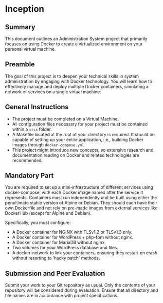 # Inception

## Summary
This document outlines an Administration System project that primarily focuses on using Docker to create a virtualized environment on your personal virtual machine.

## Preamble
The goal of this project is to deepen your technical skills in system administration by engaging with Docker technology. You will learn how to effectively manage and deploy multiple Docker containers, simulating a network of services on a single virtual machine.

## General Instructions
- The project must be completed on a Virtual Machine.
- All configuration files necessary for your project must be contained within a `srcs` folder.
- A Makefile located at the root of your directory is required. It should be capable of setting up your entire application, i.e., building Docker images through `docker-compose.yml`.
- This project might introduce new concepts, so extensive research and documentation reading on Docker and related technologies are recommended.

## Mandatory Part
You are required to set up a mini-infrastructure of different services using docker-compose, with each Docker image named after the service it represents. Containers must run independently and be built using either the penultimate stable version of Alpine or Debian. They should each have their own Dockerfile and not rely on pre-made images from external services like DockerHub (except for Alpine and Debian).

Specifically, you must configure:
- A Docker container for NGINX with TLSv1.2 or TLSv1.3 only.
- A Docker container for WordPress + php-fpm without nginx.
- A Docker container for MariaDB without nginx.
- Two volumes for your WordPress database and files.
- A docker-network to link your containers, ensuring they restart on crash without resorting to 'hacky patch' methods.

## Submission and Peer Evaluation
Submit your work to your Git repository as usual. Only the contents of your repository will be considered during evaluation. Ensure that all directory and file names are in accordance with project specifications.
